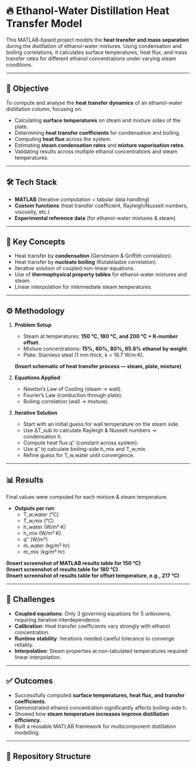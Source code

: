 # 🔥 Ethanol-Water Distillation Heat Transfer Model  

This MATLAB-based project models the **heat transfer and mass separation** during the distillation of ethanol-water mixtures. Using condensation and boiling correlations, it calculates surface temperatures, heat flux, and mass transfer rates for different ethanol concentrations under varying steam conditions.  

---

## 🎯 Objective  

To compute and analyse the **heat transfer dynamics** of an ethanol-water distillation column, focusing on:  

- Calculating **surface temperatures** on steam and mixture sides of the plate.  
- Determining **heat transfer coefficients** for condensation and boiling.  
- Computing **heat flux** across the system.  
- Estimating **steam condensation rates** and **mixture vaporisation rates**.  
- Validating results across multiple ethanol concentrations and steam temperatures.  

---

## 🛠️ Tech Stack  

- **MATLAB** (iterative computation + tabular data handling)  
- **Custom functions** (heat transfer coefficient, Rayleigh/Nusselt numbers, viscosity, etc.)  
- **Experimental reference data** (for ethanol-water mixtures & steam)  

---

## 🧠 Key Concepts  

- Heat transfer by **condensation** (Gerstmann & Griffith correlation).  
- Heat transfer by **nucleate boiling** (Kutateladze correlation).  
- Iterative solution of coupled non-linear equations.  
- Use of **thermophysical property tables** for ethanol-water mixtures and steam.  
- Linear interpolation for intermediate steam temperatures.  

---

## ⚙️ Methodology  

1. **Problem Setup**  
   - Steam at temperatures: **150 °C, 180 °C, and 200 °C + K-number offset**.  
   - Mixture concentrations: **15%, 60%, 80%, 95.6% ethanol by weight**.  
   - Plate: Stainless steel (1 mm thick, k = 16.7 W/m·K).  

   **(Insert schematic of heat transfer process — steam, plate, mixture)**  

2. **Equations Applied**  
   - Newton’s Law of Cooling (steam → wall).  
   - Fourier’s Law (conduction through plate).  
   - Boiling correlation (wall → mixture).  



3. **Iterative Solution**  
   - Start with an initial guess for wall temperature on the steam side.  
   - Use ΔT_sub to calculate Rayleigh & Nusselt numbers → condensation h.  
   - Compute heat flux q″ (constant across system).  
   - Use q″ to calculate boiling-side h_mix and T_w,mix.  
   - Refine guess for T_w,water until convergence.  


---

## 📊 Results  

Final values were computed for each mixture & steam temperature.  

- **Outputs per run**:  
  - T_w,water (°C)  
  - T_w,mix (°C)  
  - h_water (W/m²·K)  
  - h_mix (W/m²·K)  
  - q″ (W/m²)  
  - ṁ_water (kg/m²·hr)  
  - ṁ_mix (kg/m²·hr)  

**(Insert screenshot of MATLAB results table for 150 °C)**  
**(Insert screenshot of results table for 180 °C)**  
**(Insert screenshot of results table for offset temperature, e.g., 217 °C)**  

---

## 🚧 Challenges  

- **Coupled equations**: Only 3 governing equations for 5 unknowns, requiring iterative interdependence.  
- **Calibration**: Heat transfer coefficients vary strongly with ethanol concentration.  
- **Runtime stability**: Iterations needed careful tolerance to converge reliably.  
- **Interpolation**: Steam properties at non-tabulated temperatures required linear interpolation.  

---

## ✅ Outcomes  

- Successfully computed **surface temperatures, heat flux, and transfer coefficients**.  
- Demonstrated ethanol concentration significantly affects boiling-side h.  
- Showed how **steam temperature increases improve distillation efficiency**.  
- Built a reusable MATLAB framework for multicomponent distillation modelling.  

---

## 📁 Repository Structure  

